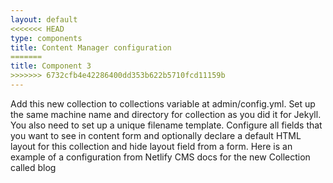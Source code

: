 ```yaml
---
layout: default
<<<<<<< HEAD
type: components
title: Content Manager configuration
=======
title: Component 3
>>>>>>> 6732cfb4e42286400dd353b622b5710fcd11159b
---
```

Add this new collection to collections variable at admin/config.yml. Set up the same machine name and directory for collection as you did it for Jekyll. You also need to set up a unique filename template. Configure all fields that you want to see in content form and optionally declare a default HTML layout for this collection and hide layout field from a form. Here is an example of a configuration from Netlify CMS docs for the new Collection called blog
